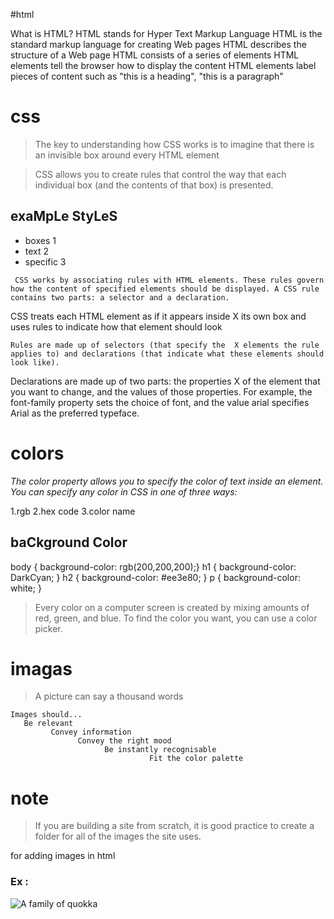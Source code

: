 #html 
>
  What is HTML?
   HTML stands for Hyper Text Markup Language
  HTML is the standard markup language for creating Web pages
 HTML describes the structure of a Web page
 HTML consists of a series of elements
 HTML elements tell the browser how to display the content
  HTML elements label pieces of content such as "this is a heading", "this is a paragraph"

# css 
> The key to understanding how CSS works is to imagine that there is an invisible box around every HTML element

> CSS allows you to create rules that control the way that each individual box (and the contents of that box) is presented.


## exaMpLe StyLeS
* boxes 1
* text 2
* specific 3

> 
     CSS works by associating rules with HTML elements. These rules govern how the content of specified elements should be displayed. A CSS rule contains two parts: a selector and a declaration.


>
   CSS treats each HTML element as if it appears inside  X its own box and uses rules to indicate how that element should look 
   
>  
    Rules are made up of selectors (that specify the  X elements the rule applies to) and declarations (that indicate what these elements should look like).

>

   Declarations are made up of two parts: the properties  X of the element that you want to change, and the values of those properties. For example, the font-family property sets the choice of font, and the value arial specifies Arial as the preferred typeface.


# colors
*The color property allows you to specify the color of text inside an element. You can specify any color in* *CSS in one of three ways:* 

1.rgb 
2.hex code 
3.color name 

## baCkground Color
body { background-color: rgb(200,200,200);}
 h1 { background-color: DarkCyan;
 } 
 h2 { background-color: #ee3e80;
 } 
 p { background-color: white;
} 


> Every color on a computer screen is created by mixing amounts of red, green, and blue. To find the color you want, you can use a color picker.














































# imagas 
> A picture can say a thousand words 

>
    Images should...
       Be relevant 
             Convey information 
                   Convey the right mood  
                         Be instantly recognisable 
                                   Fit the color palette


# note
>  If you are building a site from scratch, it is good practice to create a folder for all of the images the site uses.
 

 for adding images in html 
 ### Ex :
 >
   <img src="images/quokka.jpg" alt="A family of   quokka" title="The quokka is an Australian   marsupial that is similar in size to the   domestic cat." /> 





